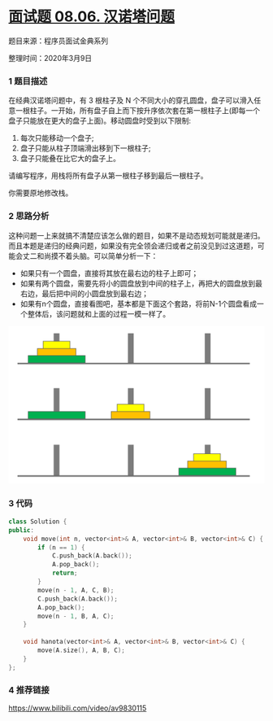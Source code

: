 # **[面试题 08.06. 汉诺塔问题](https://leetcode-cn.com/problems/hanota-lcci/)**

题目来源：程序员面试金典系列

整理时间：2020年3月9日



### 1 题目描述

在经典汉诺塔问题中，有 3 根柱子及 N 个不同大小的穿孔圆盘，盘子可以滑入任意一根柱子。一开始，所有盘子自上而下按升序依次套在第一根柱子上(即每一个盘子只能放在更大的盘子上面)。移动圆盘时受到以下限制:

1. 每次只能移动一个盘子;
2. 盘子只能从柱子顶端滑出移到下一根柱子;
3. 盘子只能叠在比它大的盘子上。

请编写程序，用栈将所有盘子从第一根柱子移到最后一根柱子。

你需要原地修改栈。



### 2 思路分析

这种问题一上来就搞不清楚应该怎么做的题目，如果不是动态规划可能就是递归。而且本题是递归的经典问题，如果没有完全领会递归或者之前没见到过这道题，可能会丈二和尚摸不着头脑。可以简单分析一下：

- 如果只有一个圆盘，直接将其放在最右边的柱子上即可；
- 如果有两个圆盘，需要先将小的圆盘放到中间的柱子上，再把大的圆盘放到最右边，最后把中间的小圆盘放到最右边；
- 如果有n个圆盘，直接看图吧，基本都是下面这个套路，将前N-1个圆盘看成一个整体后，该问题就和上面的过程一模一样了。

![](images\08-06-1.png)



### 3 代码

```cpp
class Solution {
public:
    void move(int n, vector<int>& A, vector<int>& B, vector<int>& C) {
        if (n == 1) {
            C.push_back(A.back());
            A.pop_back();
            return;
        }
        move(n - 1, A, C, B);
        C.push_back(A.back());
        A.pop_back();
        move(n - 1, B, A, C);
    }

    void hanota(vector<int>& A, vector<int>& B, vector<int>& C) {
        move(A.size(), A, B, C);
    }
};
```



### 4 推荐链接

https://www.bilibili.com/video/av9830115